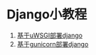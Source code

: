 #  Django小教程
1. [基于uWSGI部署django](https://github.com/newpepsi/django-depolyment-cn/blob/master/uwsgi.md)
2. [基于gunicorn部署django](https://github.com/newpepsi/django-depolyment-cn/blob/master/gunicorn.md)